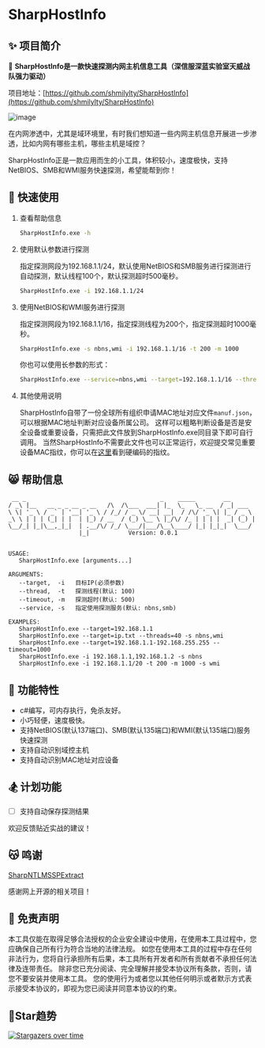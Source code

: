 # SharpHostInfo

## ✨ 项目简介

🦄 **SharpHostInfo是一款快速探测内网主机信息工具（深信服深蓝实验室天威战队强力驱动）**

项目地址：[https://github.com/shmilylty/SharpHostInfo](https://github.com/shmilylty/SharpHostInfo)

![image](https://user-images.githubusercontent.com/24275308/189285126-e2fefeea-ffb7-4917-9adc-9eecc9d27820.png)

在内网渗透中，尤其是域环境里，有时我们想知道一些内网主机信息开展进一步渗透，比如内网有哪些主机，哪些主机是域控？

SharpHostInfo正是一款应用而生的小工具，体积较小，速度极快，支持NetBIOS、SMB和WMI服务快速探测，希望能帮到你！

## 🚀 快速使用

1. 查看帮助信息

    ```bash
    SharpHostInfo.exe -h
    ```

2. 使用默认参数进行探测

   指定探测网段为192.168.1.1/24，默认使用NetBIOS和SMB服务进行探测进行自动探测，默认线程100个，默认探测超时500毫秒。
   
    ```bash
    SharpHostInfo.exe -i 192.168.1.1/24
    ```

3. 使用NetBIOS和WMI服务进行探测

    指定探测网段为192.168.1.1/16，指定探测线程为200个，指定探测超时1000毫秒。

    ```bash
    SharpHostInfo.exe -s nbns,wmi -i 192.168.1.1/16 -t 200 -m 1000
    ```
    你也可以使用长参数的形式：
    ```bash
    SharpHostInfo.exe --service=nbns,wmi --target=192.168.1.1/16 --thread=200 --timeout=1000
    ```

4. 其他使用说明

    SharpHostInfo自带了一份全球所有组织申请MAC地址对应文件`manuf.json`，可以根据MAC地址判断对应设备所属公司。
    这样可以粗略判断设备是否是安全设备或重要设备，只需把此文件放到SharpHostInfo.exe同目录下即可自行调用。
    当然SharpHostInfo不需要此文件也可以正常运行，欢迎提交常见重要设备MAC指纹，你可以在[这里](https://github.com/shmilylty/SharpHostInfo/blob/master/SharpHostInfo/Helpers/Options.cs#L26)看到硬编码的指纹。


## 😸 帮助信息

```text
 __ _                                      _    _____        __
/ _\ |__   __ _ _ __ _ __   /\  /\___  ___| |_  \_   \_ __  / _| ___
\ \| '_ \ / _` | '__| '_ \ / /_/ / _ \/ __| __|  / /\/ '_ \| |_ / _ \
_\ \ | | | (_| | |  | |_) / __  / (_) \__ \ |_/\/ /_ | | | |  _| (_) |
\__/_| |_|\__,_|_|  | .__/\/ /_/ \___/|___/\__\____/ |_| |_|_|  \___/
                    |_|           Version: 0.0.1


USAGE:
   SharpHostInfo.exe [arguments...]

ARGUMENTS:
   --target,  -i   目标IP(必须参数)
   --thread,  -t   探测线程(默认: 100)
   --timeout, -m   探测超时(默认: 500)
   --service, -s   指定使用探测服务(默认: nbns,smb)

EXAMPLES:
   SharpHostInfo.exe --target=192.168.1.1
   SharpHostInfo.exe --target=ip.txt --threads=40 -s nbns,wmi
   SharpHostInfo.exe --target=192.168.1.1-192.168.255.255 --timeout=1000
   SharpHostInfo.exe -i 192.168.1.1,192.168.1.2 -s nbns
   SharpHostInfo.exe -i 192.168.1.1/20 -t 200 -m 1000 -s wmi
```

## 🔫 功能特性

* c#编写，可内存执行，免杀友好。
* 小巧轻便，速度极快。
* 支持NetBIOS(默认137端口)、SMB(默认135端口)和WMI(默认135端口)服务快速探测
* 支持自动识别域控主机
* 支持自动识别MAC地址对应设备

## 🏂 计划功能

* [ ] 支持自动保存探测结果

欢迎反馈贴近实战的建议！

## 😽 鸣谢

[SharpNTLMSSPExtract](https://github.com/RowTeam/SharpNTLMSSPExtract)

感谢网上开源的相关项目！

## 📜 免责声明

本工具仅能在取得足够合法授权的企业安全建设中使用，在使用本工具过程中，您应确保自己所有行为符合当地的法律法规。
如您在使用本工具的过程中存在任何非法行为，您将自行承担所有后果，本工具所有开发者和所有贡献者不承担任何法律及连带责任。
除非您已充分阅读、完全理解并接受本协议所有条款，否则，请您不要安装并使用本工具。
您的使用行为或者您以其他任何明示或者默示方式表示接受本协议的，即视为您已阅读并同意本协议的约束。

## 💖Star趋势

[![Stargazers over time](https://starchart.cc/shmilylty/SharpHostInfo.svg)](https://starchart.cc/shmilylty/SharpHostInfo)
   
